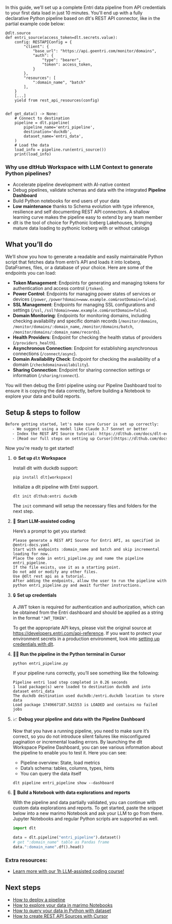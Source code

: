 In this guide, we'll set up a complete Entri data pipeline from API credentials to your first data load in just 10 minutes. You'll end up with a fully declarative Python pipeline based on dlt's REST API connector, like in the partial example code below:

```python-outcome
@dlt.source
def entri_source(access_token=dlt.secrets.value):
    config: RESTAPIConfig = {
        "client": {
            "base_url": "https://api.goentri.com/monitor/domains",
            "auth": {
                "type": "bearer",
                "token": access_token,
            }
        },
        "resources": [
            ":domain_name", "batch"
        ],
    }
    [...]
    yield from rest_api_resources(config)


def get_data() -> None:
    # Connect to destination
    pipeline = dlt.pipeline(
        pipeline_name='entri_pipeline',
        destination='duckdb',
        dataset_name='entri_data', 
    )
    # Load the data
    load_info = pipeline.run(entri_source())
    print(load_info) 
```

### Why use dltHub Workspace with LLM Context to generate Python pipelines?

- Accelerate pipeline development with AI-native context
- Debug pipelines, validate schemas and data with the integrated **Pipeline Dashboard**
- Build Python notebooks for end users of your data
- **Low maintenance** thanks to Schema evolution with type inference, resilience and self documenting REST API connectors. A shallow learning curve makes the pipeline easy to extend by any team member
- dlt is the tool of choice for Pythonic Iceberg Lakehouses, bringing mature data loading to pythonic Iceberg with or without catalogs

## What you’ll do

We’ll show you how to generate a readable and easily maintainable Python script that fetches data from entri’s API and loads it into Iceberg, DataFrames, files, or a database of your choice. Here are some of the endpoints you can load:

- **Token Management**: Endpoints for generating and managing tokens for authentication and access control (`/token`).
- **Power Control**: Endpoints for managing power states of services or devices (`/power`, `/power?domain=www.example.com&rootDomain=false`).
- **SSL Management**: Endpoints for managing SSL configurations and settings (`/ssl`, `/ssl?domain=www.example.com&rootDomain=false`).
- **Domain Monitoring**: Endpoints for monitoring domains, including checking availability and specific domain records (`/monitor/domains`, `/monitor/domains/:domain_name`, `/monitor/domains/batch`, `/monitor/domains/:domain_name/records`).
- **Health Providers**: Endpoint for checking the health status of providers (`/providers_health`).
- **Asynchronous Connection**: Endpoint for establishing asynchronous connections (`/connect/async`).
- **Domain Availability Check**: Endpoint for checking the availability of a domain (`/checkdomainavailability`).
- **Sharing Connection**: Endpoint for sharing connection settings or information (`/sharing/connect`).

You will then debug the Entri pipeline using our Pipeline Dashboard tool to ensure it is copying the data correctly, before building a Notebook to explore your data and build reports.

## Setup & steps to follow

```default
Before getting started, let's make sure Cursor is set up correctly:
   - We suggest using a model like Claude 3.7 Sonnet or better
   - Index the REST API Source tutorial: https://dlthub.com/docs/dlt-ecosystem/verified-sources/rest_api/ and add it to context as **@dlt rest api**
   - [Read our full steps on setting up Cursor](https://dlthub.com/docs/dlt-ecosystem/llm-tooling/cursor-restapi#23-configuring-cursor-with-documentation)
```

Now you're ready to get started!

1. ⚙️ **Set up `dlt` Workspace**
    
    Install dlt with duckdb support:
    ```shell
    pip install dlt[workspace]
    ```

    Initialize a dlt pipeline with Entri support.
    ```shell
    dlt init dlthub:entri duckdb
    ```

    The `init` command will setup the necessary files and folders for the next step.
    
2. 🤠 **Start LLM-assisted coding**
    
    Here’s a prompt to get you started:
    
    ```prompt
    Please generate a REST API Source for Entri API, as specified in @entri-docs.yaml 
    Start with endpoints :domain_name and batch and skip incremental loading for now. 
    Place the code in entri_pipeline.py and name the pipeline entri_pipeline. 
    If the file exists, use it as a starting point. 
    Do not add or modify any other files. 
    Use @dlt rest api as a tutorial. 
    After adding the endpoints, allow the user to run the pipeline with python entri_pipeline.py and await further instructions.
    ```

    
3. 🔒 **Set up credentials** 
    
    A JWT token is required for authentication and authorization, which can be obtained from the Entri dashboard and should be applied as a string in the format `"JWT_TOKEN"`.
    
    To get the appropriate API keys, please visit the original source at https://developers.entri.com/api-reference.
    If you want to protect your environment secrets in a production environment, look into [setting up credentials with dlt](https://dlthub.com/docs/walkthroughs/add_credentials).
    
4. 🏃‍♀️ **Run the pipeline in the Python terminal in Cursor**
    
    ```shell
    python entri_pipeline.py
    ```
    
    If your pipeline runs correctly, you’ll see something like the following:
    
    ```shell
    Pipeline entri load step completed in 0.26 seconds
    1 load package(s) were loaded to destination duckdb and into dataset entri_data
    The duckdb destination used duckdb:/entri.duckdb location to store data
    Load package 1749667187.541553 is LOADED and contains no failed jobs
    ```
    
5. 📈 **Debug your pipeline and data with the Pipeline Dashboard**

    Now that you have a running pipeline, you need to make sure it’s correct, so you do not introduce silent failures like misconfigured pagination or incremental loading errors. By launching the dlt Workspace Pipeline Dashboard, you can see various information about the pipeline to enable you to test it. Here you can see:
    - Pipeline overview: State, load metrics
    - Data’s schema: tables, columns, types, hints
    - You can query the data itself
    
    ```shell
    dlt pipeline entri_pipeline show --dashboard
    ```
    
6. 🐍 **Build a Notebook with data explorations and reports**

    With the pipeline and data partially validated, you can continue with custom data explorations and reports. To get started, paste the snippet below into a new marimo Notebook and ask your LLM to go from there. Jupyter Notebooks and regular Python scripts are supported as well.

    
    ```python
    import dlt

   data = dlt.pipeline("entri_pipeline").dataset()
   # get ":domain_name" table as Pandas frame
   data.":domain_name".df().head()
    ```

### Extra resources:

- [Learn more with our 1h LLM-assisted coding course!](https://www.youtube.com/watch?v=GGid70rnJuM)

## Next steps

- [How to deploy a pipeline](https://dlthub.com/docs/walkthroughs/deploy-a-pipeline)
- [How to explore your data in marimo Notebooks](https://dlthub.com/docs/general-usage/dataset-access/marimo)
- [How to query your data in Python with dataset](https://dlthub.com/docs/general-usage/dataset-access/dataset)
- [How to create REST API Sources with Cursor](https://dlthub.com/docs/dlt-ecosystem/llm-tooling/cursor-restapi)